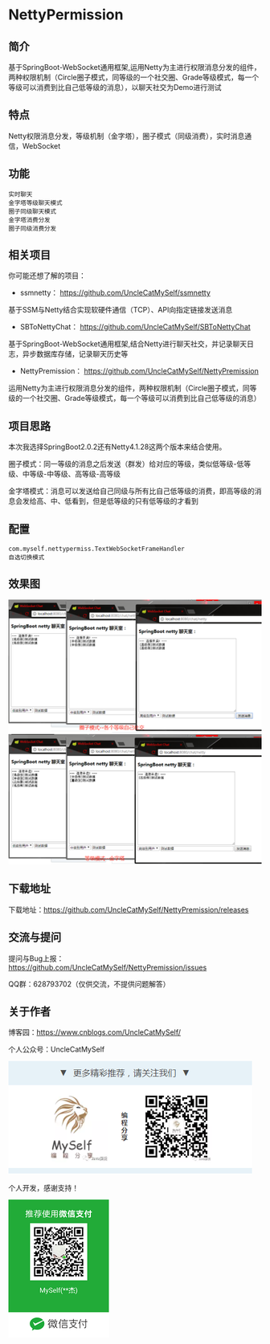 # NettyPermission

## 简介
基于SpringBoot-WebSocket通用框架,运用Netty为主进行权限消息分发的组件，两种权限机制（Circle圈子模式，同等级的一个社交圈、Grade等级模式，每一个等级可以消费到比自己低等级的消息），以聊天社交为Demo进行测试

## 特点
Netty权限消息分发，等级机制（金字塔），圈子模式（同级消费），实时消息通信，WebSocket

## 功能

    实时聊天
    金字塔等级聊天模式
    圈子同级聊天模式
    金字塔消费分发
    圈子同级消费分发

## 相关项目

你可能还想了解的项目：

* ssmnetty： https://github.com/UncleCatMySelf/ssmnetty

基于SSM与Netty结合实现软硬件通信（TCP）、API向指定链接发送消息

* SBToNettyChat： https://github.com/UncleCatMySelf/SBToNettyChat

基于SpringBoot-WebSocket通用框架,结合Netty进行聊天社交，并记录聊天日志，异步数据库存储，记录聊天历史等

* NettyPremission： https://github.com/UncleCatMySelf/NettyPremission

运用Netty为主进行权限消息分发的组件，两种权限机制（Circle圈子模式，同等级的一个社交圈、Grade等级模式，每一个等级可以消费到比自己低等级的消息）

## 项目思路

本次我选择SpringBoot2.0.2还有Netty4.1.28这两个版本来结合使用。

圈子模式：同一等级的消息之后发送（群发）给对应的等级，类似低等级-低等级、中等级-中等级、高等级-高等级

金字塔模式：消息可以发送给自己同级与所有比自己低等级的消费，即高等级的消息会发给高、中、低看到，但是低等级的只有低等级的才看到


## 配置

    com.myself.nettypermiss.TextWebSocketFrameHandler 
    自选切换模式 

## 效果图

![Image text](https://raw.githubusercontent.com/UncleCatMySelf/img-myself/master/img/nettychat/%E5%BE%AE%E4%BF%A1%E5%9B%BE%E7%89%87_20180815130110.png)
![Image text](https://raw.githubusercontent.com/UncleCatMySelf/img-myself/master/img/nettychat/%E5%BE%AE%E4%BF%A1%E5%9B%BE%E7%89%87_20180815130127.png)

## 下载地址

下载地址：https://github.com/UncleCatMySelf/NettyPremission/releases

## 交流与提问

提问与Bug上报：https://github.com/UncleCatMySelf/NettyPremission/issues

QQ群：628793702（仅供交流，不提供问题解答）

## 关于作者

博客园：https://www.cnblogs.com/UncleCatMySelf/

个人公众号：UncleCatMySelf

![Image text](https://raw.githubusercontent.com/UncleCatMySelf/img-myself/master/img/%E5%85%AC%E4%BC%97%E5%8F%B7.png)

个人开发，感谢支持！

![Image text](https://raw.githubusercontent.com/UncleCatMySelf/img-myself/master/img/%E4%BB%98%E6%AC%BE.png)
